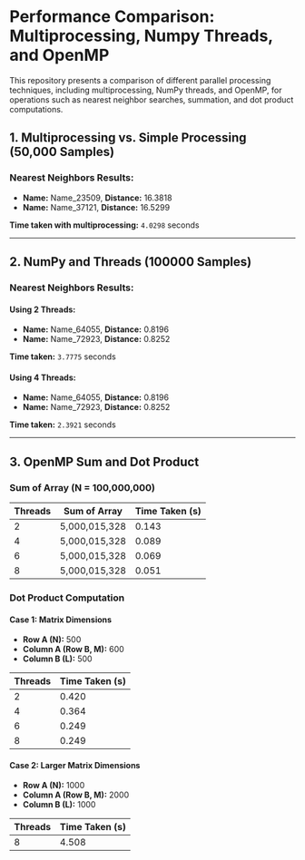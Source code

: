 # Performance Comparison: Multiprocessing, Numpy Threads, and OpenMP

This repository presents a comparison of different parallel processing techniques, including multiprocessing, NumPy threads, and OpenMP, for operations such as nearest neighbor searches, summation, and dot product computations.

## 1. Multiprocessing vs. Simple Processing (50,000 Samples)

### Nearest Neighbors Results:
- **Name:** Name_23509, **Distance:** 16.3818
- **Name:** Name_37121, **Distance:** 16.5299

**Time taken with multiprocessing:** `4.0298` seconds

---

## 2. NumPy and Threads (100000 Samples)

### Nearest Neighbors Results:
#### Using 2 Threads:
- **Name:** Name_64055, **Distance:** 0.8196
- **Name:** Name_72923, **Distance:** 0.8252

**Time taken:** `3.7775` seconds

#### Using 4 Threads:
- **Name:** Name_64055, **Distance:** 0.8196
- **Name:** Name_72923, **Distance:** 0.8252

**Time taken:** `2.3921` seconds

---

## 3. OpenMP Sum and Dot Product

### Sum of Array (N = 100,000,000)
| Threads | Sum of Array | Time Taken (s) |
|---------|-------------|---------------|
| 2       | 5,000,015,328 | 0.143 |
| 4       | 5,000,015,328 | 0.089 |
| 6       | 5,000,015,328 | 0.069 |
| 8       | 5,000,015,328 | 0.051 |

### Dot Product Computation

#### Case 1: Matrix Dimensions
- **Row A (N):** 500
- **Column A (Row B, M):** 600
- **Column B (L):** 500

| Threads | Time Taken (s) |
|---------|---------------|
| 2       | 0.420 |
| 4       | 0.364 |
| 6       | 0.249 |
| 8       | 0.249 |

#### Case 2: Larger Matrix Dimensions
- **Row A (N):** 1000
- **Column A (Row B, M):** 2000
- **Column B (L):** 1000

| Threads | Time Taken (s) |
|---------|---------------|
| 8       | 4.508 |


